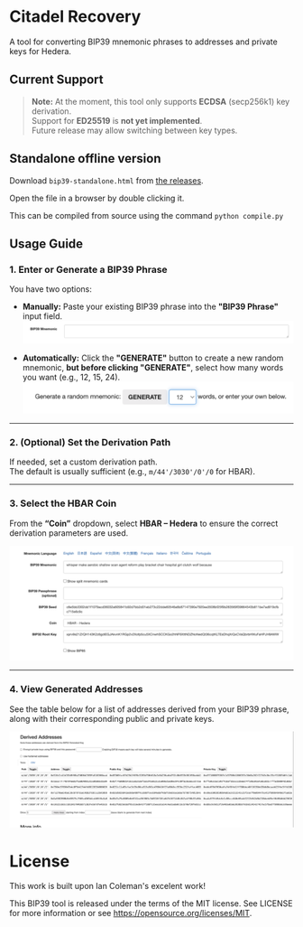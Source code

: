 # Citadel Recovery

A tool for converting BIP39 mnemonic phrases to addresses and private keys for Hedera.

## Current Support

> **Note:** At the moment, this tool only supports **ECDSA** (secp256k1) key derivation.  
> Support for **ED25519** is **not yet implemented**.  
> Future release may allow switching between key types.

## Standalone offline version

Download `bip39-standalone.html` from
[the releases](https://github.com/buidler-labs/citadel-key-recovery/releases).

Open the file in a browser by double clicking it.

This can be compiled from source using the command `python compile.py`

## Usage Guide

### 1. Enter or Generate a BIP39 Phrase

You have two options:

- **Manually:** Paste your existing BIP39 phrase into the **"BIP39 Phrase"** input field.
    ![alt text](image-1.png)

- **Automatically:** Click the **"GENERATE"** button to create a new random mnemonic, **but before clicking "GENERATE"**, select how many words you want (e.g., 12, 15, 24).
    ![alt text](image-2.png)

---

### 2. (Optional) Set the Derivation Path

If needed, set a custom derivation path.  
The default is usually sufficient (e.g., `m/44'/3030'/0'/0` for HBAR).

---

### 3. Select the HBAR Coin

From the **“Coin”** dropdown, select **HBAR – Hedera** to ensure the correct derivation parameters are used.

![alt text](image-3.png)

---

### 4. View Generated Addresses

See the table below for a list of addresses derived from your BIP39 phrase, along with their corresponding public and private keys.

![alt text](image-4.png)


# License

This work is built upon Ian Coleman's excelent work! 

This BIP39 tool is released under the terms of the MIT license. See LICENSE for
more information or see https://opensource.org/licenses/MIT.
